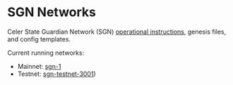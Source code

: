# SGN Networks

Celer State Guardian Network (SGN) [operational instructions](./docs/), genesis files, and config templates.

Current running networks:
- Mainnet: [sgn-1](./sgn-1/)
- Testnet: [sgn-testnet-3001](./sgn-testnet-3001/))